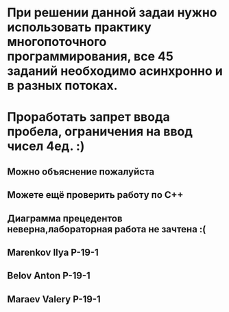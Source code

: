 # При решении данной задаи нужно использовать практику многопоточного программирования, все 45 заданий необходимо асинхронно и в разных потоках. 
# Проработать запрет ввода пробела, ограничения на ввод чисел 4ед. :)
## Можно объяснение пожалуйста
## Можете ещё проверить работу по C++
## Диаграмма прецедентов неверна,лабораторная работа не зачтена :(
## Marenkov Ilya P-19-1
## Belov Anton P-19-1
## Maraev Valery P-19-1

